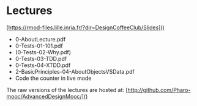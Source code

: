 # Lectures

[https://rmod-files.lille.inria.fr/?dir=DesignCoffeeClub/Slides]()

- 0-AboutLecture.pdf
- 0-Tests-01-101.pdf
- (0-Tests-02-Why.pdf)
- 0-Tests-03-TDD.pdf
- 0-Tests-04-XTDD.pdf
- 2-BasicPrinciples-04-AboutObjectsVSData.pdf
- Code the counter in live mode

The raw versions of the lectures are hosted at: [http://github.com/Pharo-mooc/AdvancedDesignMooc/]()